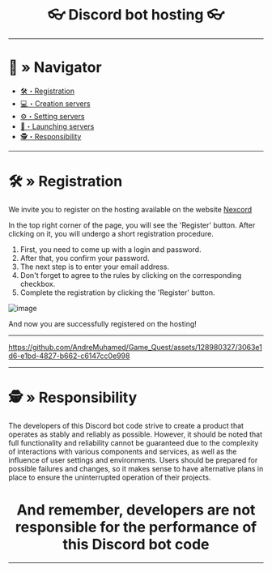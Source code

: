 <h1 align="center">
👓 Discord bot hosting 👓
</h1>

---

# <a id="navigator"></a>🔮 » Navigator
- [🛠・Registration](#registration)
- [💻・Creation servers](#сreation)
- [⚙️・Setting servers](#іetting)
- [🔧・Launching servers](#launching)
- [🕵️・Responsibility](#responsibility)

---

# <a id="registration"></a>🛠 » Registration
We invite you to register on the hosting available on the website [Nexcord](https://nexcord.com/index.php)

In the top right corner of the page, you will see the 'Register' button. After clicking on it, you will undergo a short registration procedure.

1. First, you need to come up with a login and password.
2. After that, you confirm your password.
3. The next step is to enter your email address.
4. Don't forget to agree to the rules by clicking on the corresponding checkbox.
5. Complete the registration by clicking the 'Register' button.

![image](https://github.com/AndreMuhamed/Game_Quest/assets/128980327/63364f1a-9312-445f-ba16-f2b044dcdb00)

And now you are successfully registered on the hosting!




---

https://github.com/AndreMuhamed/Game_Quest/assets/128980327/3063e1d6-e1bd-4827-b662-c6147cc0e998

---

# <a id="responsibility"></a>🕵️ » Responsibility
The developers of this Discord bot code strive to create a product that operates as stably and reliably as possible. However, it should be noted that full functionality and reliability cannot be guaranteed due to the complexity of interactions with various components and services, as well as the influence of user settings and environments. Users should be prepared for possible failures and changes, so it makes sense to have alternative plans in place to ensure the uninterrupted operation of their projects.

<h1 align="center">
And remember, developers are not responsible for the performance of this Discord bot code
</h1>

---
